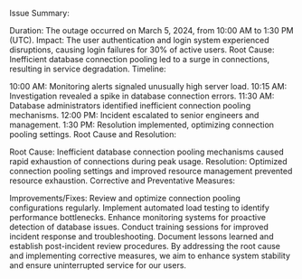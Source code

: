 
Issue Summary:

Duration: The outage occurred on March 5, 2024, from 10:00 AM to 1:30 PM (UTC).
Impact: The user authentication and login system experienced disruptions, causing login failures for 30% of active users.
Root Cause: Inefficient database connection pooling led to a surge in connections, resulting in service degradation.
Timeline:

10:00 AM: Monitoring alerts signaled unusually high server load.
10:15 AM: Investigation revealed a spike in database connection errors.
11:30 AM: Database administrators identified inefficient connection pooling mechanisms.
12:00 PM: Incident escalated to senior engineers and management.
1:30 PM: Resolution implemented, optimizing connection pooling settings.
Root Cause and Resolution:

Root Cause: Inefficient database connection pooling mechanisms caused rapid exhaustion of connections during peak usage.
Resolution: Optimized connection pooling settings and improved resource management prevented resource exhaustion.
Corrective and Preventative Measures:

Improvements/Fixes:
Review and optimize connection pooling configurations regularly.
Implement automated load testing to identify performance bottlenecks.
Enhance monitoring systems for proactive detection of database issues.
Conduct training sessions for improved incident response and troubleshooting.
Document lessons learned and establish post-incident review procedures.
By addressing the root cause and implementing corrective measures, we aim to enhance system stability and ensure uninterrupted service for our users.





